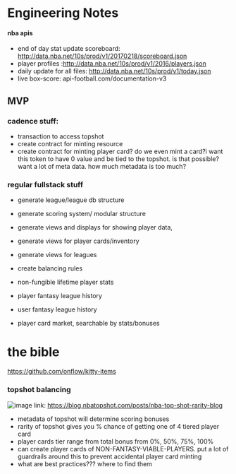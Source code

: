 # Engineering Notes

#### nba apis
- end of day stat update scoreboard: http://data.nba.net/10s/prod/v1/20170218/scoreboard.json
- player profiles :http://data.nba.net/10s/prod/v1/2016/players.json
- daily update for all files: http://data.nba.net/10s/prod/v1/today.json
- live box-score: api-football.com/documentation-v3


## MVP

### cadence stuff:
- transaction to access topshot
- create contract for minting resource
- create contract for minting player card? do we even mint a card?i want this token to have 0 value and be tied to the topshot. is that possible? want a lot of meta data. how much metadata is too much?

### regular fullstack stuff
- generate league/league db structure
- generate scoring system/ modular structure
- generate views and displays for showing player data,
- generate views for player cards/inventory
- generate views for leagues

- create balancing rules
- non-fungible lifetime player stats
- player fantasy league history
- user fantasy league history
- player card market, searchable by stats/bonuses

# the bible
https://github.com/onflow/kitty-items

### topshot balancing
![image](https://user-images.githubusercontent.com/23225108/150630916-06a00c63-965c-420f-8ba2-bfedb861296c.png)
link: https://blog.nbatopshot.com/posts/nba-top-shot-rarity-blog
- metadata of topshot will determine scoring bonuses
- rarity of topshot gives you % chance of getting one of 4 tiered player card
- player cards tier range from total bonus from 0%, 50%, 75%, 100%
- can create player cards of NON-FANTASY-VIABLE-PLAYERS. put a lot of guardrails around this to prevent accidental player card minting
- what are best practices??? where to find them
